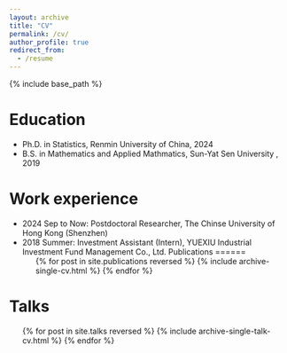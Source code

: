 ```yaml
---
layout: archive
title: "CV"
permalink: /cv/
author_profile: true
redirect_from:
  - /resume
---
```


{% include base_path %}

Education
======
* Ph.D. in Statistics, Renmin University of China, 2024
* B.S. in Mathematics and Applied Mathmatics, Sun-Yat Sen University , 2019

Work experience
======
* 2024 Sep to Now: Postdoctoral Researcher, The Chinse University of Hong Kong (Shenzhen)
* 2018 Summer: Investment Assistant (Intern), YUEXIU Industrial Investment Fund Management Co., Ltd.
Publications
======
  <ul>{% for post in site.publications reversed %}
    {% include archive-single-cv.html %}
  {% endfor %}</ul>

Talks
======
  <ul>{% for post in site.talks reversed %}
    {% include archive-single-talk-cv.html  %}
  {% endfor %}</ul>
